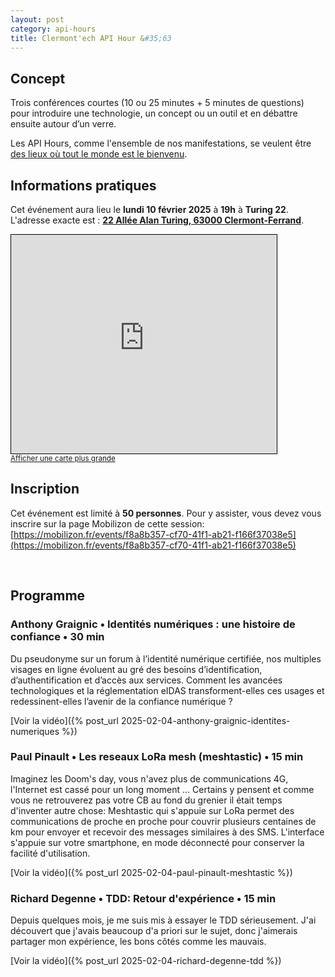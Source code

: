 ```yaml
---
layout: post
category: api-hours
title: Clermont'ech API Hour &#35;63
---
```


## Concept

Trois conférences courtes (10 ou 25 minutes + 5 minutes de questions)
pour introduire une technologie, un concept ou un outil et en débattre ensuite
autour d’un verre.

Les API Hours, comme l'ensemble de nos manifestations, se veulent être [des
lieux où tout le monde est le bienvenu](/code-of-conduct.html).

## Informations pratiques

Cet événement aura lieu le **lundi 10 février 2025** à **19h** à **Turing 22**. L'adresse
exacte est : [**22 Allée Alan Turing, 63000 Clermont-Ferrand**](https://www.openstreetmap.org/?mlat=45.759049&mlon=3.129669#map=19/45.759049/3.129669).

<iframe width="425" height="350" src="https://www.openstreetmap.org/export/embed.html?bbox=3.1279706954956055%2C45.75817637346098%2C3.131511211395264%2C45.75987740074508&amp;layer=mapnik&amp;marker=45.75902689358515%2C3.1297409534454346" style="border: 1px solid black"></iframe><br/><small><a href="https://www.openstreetmap.org/?mlat=45.759027&amp;mlon=3.129741#map=19/45.759027/3.129741">Afficher une carte plus grande</a></small>

## Inscription

Cet événement est limité à **50 personnes**. Pour y assister, vous devez vous
inscrire sur la page Mobilizon de cette session:
[https://mobilizon.fr/events/f8a8b357-cf70-41f1-ab21-f166f37038e5](https://mobilizon.fr/events/f8a8b357-cf70-41f1-ab21-f166f37038e5)

<br/>

## Programme

### Anthony Graignic • Identités numériques : une histoire de confiance • 30 min

Du pseudonyme sur un forum à l’identité numérique certifiée, nos multiples
visages en ligne évoluent au gré des besoins d’identification,
d’authentification et d’accès aux services. Comment les avancées technologiques
et la réglementation eIDAS transforment-elles ces usages et redessinent-elles
l’avenir de la confiance numérique ?

[Voir la vidéo]({% post_url 2025-02-04-anthony-graignic-identites-numeriques %})

### Paul Pinault • Les reseaux LoRa mesh (meshtastic) • 15 min

Imaginez les Doom's day, vous n'avez plus de communications 4G, l'Internet est
cassé pour un long moment ... Certains y pensent et comme vous ne retrouverez
pas votre CB au fond du grenier il était temps d'inventer autre chose:
Meshtastic qui s'appuie sur LoRa permet des communications de proche en proche
pour couvrir plusieurs centaines de km pour envoyer et recevoir des messages
similaires à des SMS. L'interface s'appuie sur votre smartphone, en mode
déconnecté pour conserver la facilité d'utilisation.

[Voir la vidéo]({% post_url 2025-02-04-paul-pinault-meshtastic %})

### Richard Degenne • TDD: Retour d'expérience • 15 min

Depuis quelques mois, je me suis mis à essayer le TDD sérieusement. J'ai
découvert que j'avais beaucoup d'a priori sur le sujet, donc j'aimerais
partager mon expérience, les bons côtés comme les mauvais.

[Voir la vidéo]({% post_url 2025-02-04-richard-degenne-tdd %})
